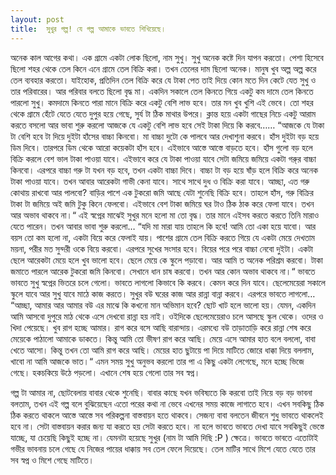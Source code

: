 ```yaml
---
layout: post
title:  সুখুর গল্প! যে গল্প আমাকে ভাবতে শিখিয়েছে।  
---
```


অনেক কাল আগের কথা। এক গ্রামে একটা লোক ছিলো, নাম সুখু। সুখু অনেক কষ্টে দিন যাপন করতো। পেশা হিসেবে ছিলো শহর থেকে তেল কিনে এনে গ্রামে তেল বিক্রি করা। তখন তেলের দাম ছিলো অনেক। মানুষ খুব অল্প অল্প করে তেল ব্যবহার করতো। যাইহোক, প্রতিদিন তেল বিক্রি করে যে টাকা পেত তাই দিয়ে কোন মতে দিন কেটে যেত সুখু ও তার পরিবারের। আর পরিবার বলতে ছিলো বৃদ্ধ মা। 
একদিন সকালে তেল কিনতে গিয়ে একটু কম দামে তেল কিনতে পারলো সুখু। কমদামে কিনতে পারা মানে বিক্রি করে একটু বেশি লাভ হবে। তার মন খুব খুশি এই ভেবে। তো শহর থেকে গ্রামে হেঁটে যেতে যেতে দুপুর হয়ে গেছে, সুর্য টা ঠিক মাথার উপরে। ক্লান্ত হয়ে একটা গাছের নিচে একটু আরাম করতে বসলো আর ভাবা শুরু করলো আজকে যে একটু বেশি লাভ হবে সেই টাকা দিয়ে কি করবে……
“আজকে যে টাকা টা বেশি হবে টা দিয়ে দুইটা হাঁসের বাচ্চা কিনবো। মা বাচ্চা দুটো কে পালবে আর দেখাশুনা করবে। হাঁস দুইটা বড় হয়ে ডিম দিবে। তারপরে ডিম থেকে আরো কয়েকটা হাঁস হবে। এইভাবে আস্তে আস্তে বাড়তে হবে। হাঁস গুলো বড় হলে বিক্রি করলে বেশ ভাল টাকা পাওয়া যাবে। এইভাবে করে যে টাকা পাওয়া যাবে সেটা জমিয়ে জমিয়ে একটা গরু্র বাচ্চা কিনবো।
এরপরে বাচ্চা গরু টা যখন বড় হবে, তখন একটা বাচ্চা দিবে। বাচ্চা টা বড় হয়ে ষাঁড় হলে বিক্রি করে অনেক টাকা পাওয়া যাবে। তখন আবার আরেকটা গাভী কেনা যাবে। সাথে সাথে দুধ ও বিক্রি করা যাবে।
আচ্ছা, এত গরু কোথায় রাখবো আর পালবো? বাড়ির পাশে এক টুকরো জমি আছে যেটা শুনেছি বিক্রি হবে। তাহলে হাঁস, গরু বিক্রির টাকা টা জমিয়ে অই জমি টুকু কিনে ফেলবো। এইভাবে বেশ টাকা জমিয়ে ঘর টাও ঠিক ঠাক করে ফেলা যাবে। তখন আর অভাব থাকবে না।“
এই স্বপ্নের মাঝেই সুখুর মনে হলো মা তো বৃদ্ধ। তার মানে এইসব করতে করতে তিনি মারাও যেতে পারেন। তখন আবার ভাবা শুরু করলো…
“যদি মা মারা যায় তাহলে কি হবে! আমি তো একা হয়ে যাবো। আর বয়স তো কম হলো না, একটা বিয়ে করে ফেলাই যায়। পাশের গ্রামে তেল বিক্রি করতে গিয়ে যে একটা মেয়ে দেখতাম ময়না, পরীর মত সুন্দরী ওকে বিয়ে করবো। এরপরে সুখের সংসার হবে।
বিয়ের পরে পরে বাচ্চা নেবো দুইটা। একটা ছেলে আরেকটা মেয়ে হলে খুব ভালো হবে। ছেলে মেয়ে কে স্কুলে পড়াবো। আর আমি ত অনেক পরিশ্রম করবো। টাকা জমাতে পারলে আরেক টুকরো জমি কিনবো। সেখানে ধান চাষ করবো। তখন আর কোন অভাব থাকবে না।“
ভাবতে ভাবতে সুখু স্বপ্নের ভিতরে চলে গেলো। ভাবতে লাগলো কিভাবে কি করবে। কেমন করে দিন যাবে। ছেলেমেয়েরা সকালে স্কুলে যাবে আর সুখু যাবে মাঠে কাজ করতে। সুখুর বউ ঘরের কাজ আর রান্না বান্না করবে। এরপরে ভাবতে লাগলো…
“আচ্ছা, আমার আর আমার বউ এর মাঝে কি কখনো মান অভিমান হবে? ছোট খাট হলে ভালো হয়। যেমন, একদিন আমি আসবো দুপুরে মাঠ থেকে এসে দেখবো রান্না হয় নাই। ওইদিকে ছেলেমেয়েরাও চলে আসছে স্কুল থেকে। ওদের ও খিদা পেয়েছে। খুব রাগ হচ্ছে আমার। রাগ করে বসে আছি বারান্দায়। এরমধ্যে বউ তাড়াতাড়ি করে রান্না শেষ করে মেয়েকে পাঠালো আমাকে ডাকতে। কিন্তু আমি তো ভীষণ রাগ করে আছি। 
মেয়ে এসে আমার হাত বলে বললো, বাবা খেতে আসো। কিন্তু তখন তো আমি রাগ করে আছি। মেয়ের হাত ছুটায়ে পা দিয়ে মাটিতে জোরে ধাক্কা দিয়ে বললাম, খাবো না আমি আজকে ভাত।“
এমন সময় সুখু অনুভব করলো তার পা এ কিছু একটা লেগেছে, মনে হচ্ছে ভিজে গেছে। হকচকিয়ে উঠে পড়লো। এখানে শেষ হয়ে গেলো তার সব স্বপ্ন। 

গল্প টা আমার না, ছোটবেলায় বাবার থেকে শুনেছি। বাবার কাছে যখন ভবিষ্যতে কি করবো তাই নিয়ে বড় বড় ভাবনা বলতাম, তখন এই গল্প বলে বুঝিয়েছেন এতো পরের কথা না ভেবে এখনের সময় কাজে লাগাতে হবে। এখন সবকিছু ঠিক ঠিক করতে থাকলে আস্তে আস্তে সব পরিকল্পনা বাস্তবায়ন হতে থাকবে। সেজন্য বাবা বলতেন জীবনে শুধু ভাবতে থাকলেই হবে না। সেটা বাস্তবায়ন করার জন্য যা করতে হয় সেটা করতে হবে। না হলে ভাবতে ভাবতে দেখা যাবে সবকিছুই ভেস্তে যাচ্ছে, যা চেয়েছি কিছুই হচ্ছে না। যেমনটা হয়েছে সুখুর (নাম টা আমি দিছি :P ) ক্ষেত্রে। ভাবতে ভাবতে এতোটাই গভীর ভাবনায় চলে গেছে যে নিজের পায়ের ধাক্কায় সব তেল ফেলে দিয়েছে। তেল মাটির সাথে মিশে যেতে যেতে তার সব স্বপ্ন ও মিশে গেছে মাটিতে। 

